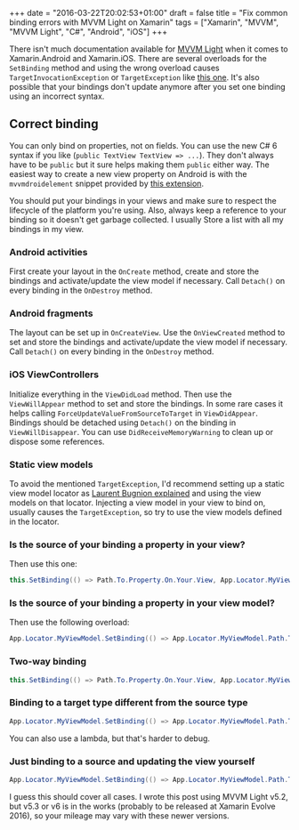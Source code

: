 +++
date = "2016-03-22T20:02:53+01:00"
draft = false
title = "Fix common binding errors with MVVM Light on Xamarin"
tags = ["Xamarin", "MVVM", "MVVM Light", "C#", "Android", "iOS"]
+++

There isn't much documentation available for [MVVM Light](http://www.mvvmlight.net/) when it comes to Xamarin.Android and Xamarin.iOS. There are several overloads for the `SetBinding` method and using the wrong overload causes `TargetInvocationException` or `TargetException` like [this one](http://stackoverflow.com/q/35197870/1592358). It's also possible that your bindings don't update anymore after you set one binding using an incorrect syntax.

## Correct binding

You can only bind on properties, not on fields. You can use the new C# 6 syntax if you like (`public TextView TextView => ...`). They don't always have to be `public` but it sure helps making them `public` either way. The easiest way to create a new view property on Android is with the `mvvmdroidelement` snippet provided by [this extension](https://visualstudiogallery.msdn.microsoft.com/ee36692d-ed3f-4888-b904-281aaaeac529).

You should put your bindings in your views and make sure to respect the lifecycle of the platform you're using. Also, always keep a reference to your binding so it doesn't get garbage collected. I usually Store a list with all my bindings in my view.

### Android activities

First create your layout in the `OnCreate` method, create and store the bindings and activate/update the view model if necessary. Call `Detach()` on every binding in the `OnDestroy` method.

### Android fragments

The layout can be set up in `OnCreateView`. Use the `OnViewCreated` method to set and store the bindings and activate/update the view model if necessary. Call `Detach()` on every binding in the `OnDestroy` method.

### iOS ViewControllers

Initialize everything in the `ViewDidLoad` method. Then use the `ViewWillAppear` method to set and store the bindings. In some rare cases it helps calling `ForceUpdateValueFromSourceToTarget` in `ViewDidAppear`. Bindings should be detached using `Detach()` on the binding in `ViewWillDisappear`. You can use `DidReceiveMemoryWarning` to clean up or dispose some references.

### Static view models

To avoid the mentioned `TargetException`, I'd recommend setting up a static view model locator as [Laurent Bugnion explained](http://blog.galasoft.ch/posts/2014/10/my-xamarinevolve-talk-is-online-for-your-viewing-pleasure/) and using the view models on that locator. Injecting a view model in your view to bind on, usually causes the `TargetException`, so try to use the view models defined in the locator.

### Is the source of your binding a property in your view?

Then use this one:

```C#
this.SetBinding(() => Path.To.Property.On.Your.View, App.Locator.MyViewModel, () => App.Locator.MyViewModel.Path.To.Property.On.Your.ViewModel, BindingMode.OneWay)
```

### Is the source of your binding a property in your view model?

Then use the following overload:

```C#
App.Locator.MyViewModel.SetBinding(() => App.Locator.MyViewModel.Path.To.Property.On.Your.ViewModel, this, () => Path.To.Property.On.Your.View, BindingMode.OneWay);
```

### Two-way binding

```C#
this.SetBinding(() => Path.To.Property.On.Your.View, App.Locator.MyViewModel, () => App.Locator.MyViewModel.Path.To.Property.On.Your.ViewModel, BindingMode.TwoWay);
```

### Binding to a target type different from the source type

```C#
App.Locator.MyViewModel.SetBinding(() => App.Locator.MyViewModel.Path.To.Property.On.Your.ViewModel, this, () => Path.To.Property.On.Your.View, BindingMode.OneWay).ConvertSourceToTarget(ConversionMethod);
```

You can also use a lambda, but that's harder to debug.

### Just binding to a source and updating the view yourself

```C#
App.Locator.MyViewModel.SetBinding(() => App.Locator.MyViewModel.Path.To.Property.On.Your.ViewModel).WhenSourceChanges(MyUpdateMethod);
```

I guess this should cover all cases. I wrote this post using MVVM Light v5.2, but v5.3 or v6 is in the works (probably to be released at Xamarin Evolve 2016), so your mileage may vary with these newer versions.